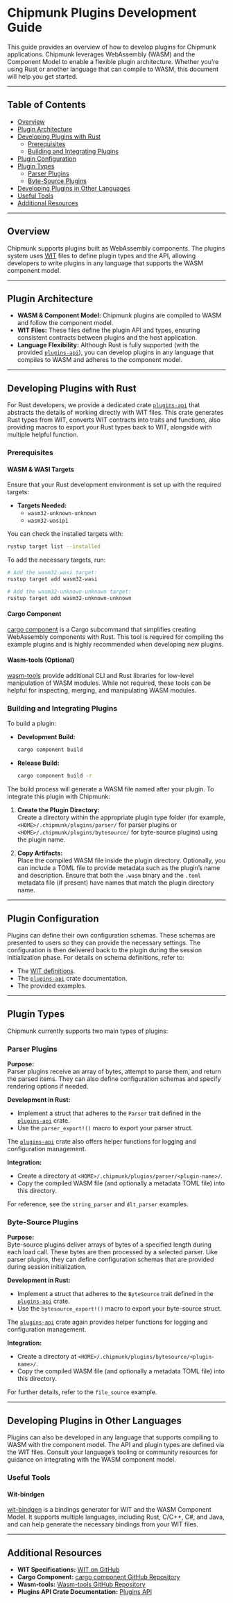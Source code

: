 # Chipmunk Plugins Development Guide

This guide provides an overview of how to develop plugins for Chipmunk applications. Chipmunk leverages WebAssembly (WASM) and the Component Model to enable a flexible plugin architecture. Whether you’re using Rust or another language that can compile to WASM, this document will help you get started.

---

## Table of Contents

- [Overview](#overview)
- [Plugin Architecture](#plugin-architecture)
- [Developing Plugins with Rust](#developing-plugins-with-rust)
  - [Prerequisites](#prerequisites)
  - [Building and Integrating Plugins](#building-and-integrating-plugins)
- [Plugin Configuration](#plugin-configuration)
- [Plugin Types](#plugin-types)
  - [Parser Plugins](#parser-plugins)
  - [Byte-Source Plugins](#byte-source-plugins)
- [Developing Plugins in Other Languages](#developing-plugins-in-other-languages)
- [Useful Tools](#useful-tools)
- [Additional Resources](#additional-resources)

---

## Overview

Chipmunk supports plugins built as WebAssembly components. The plugins system uses [WIT](https://component-model.bytecodealliance.org/design/wit.html) files to define plugin types and the API, allowing developers to write plugins in any language that supports the WASM component model.

---

## Plugin Architecture

- **WASM & Component Model:** Chipmunk plugins are compiled to WASM and follow the component model.  
- **WIT Files:** These files define the plugin API and types, ensuring consistent contracts between plugins and the host application.  
- **Language Flexibility:** Although Rust is fully supported (with the provided [`plugins-api`](./plugins_api/)), you can develop plugins in any language that compiles to WASM and adheres to the component model.

---

## Developing Plugins with Rust

For Rust developers, we provide a dedicated crate [`plugins-api`](./plugins_api/) that abstracts the details of working directly with WIT files. This crate generates Rust types from WIT, converts WIT contracts into traits and functions, also providing macros to export your Rust types back to WIT, alongside with multiple helpful function.

### Prerequisites

#### WASM & WASI Targets

Ensure that your Rust development environment is set up with the required targets:

- **Targets Needed:**
  - `wasm32-unknown-unknown`
  - `wasm32-wasip1`

You can check the installed targets with:

```sh
rustup target list --installed
```

To add the necessary targets, run:

```sh
# Add the wasm32-wasi target:
rustup target add wasm32-wasi 

# Add the wasm32-unknown-unknown target:
rustup target add wasm32-unknown-unknown
```

#### Cargo Component

[cargo component](https://github.com/bytecodealliance/cargo-component) is a Cargo subcommand that simplifies creating WebAssembly components with Rust. This tool is required for compiling the example plugins and is highly recommended when developing new plugins.

#### Wasm-tools (Optional)

[wasm-tools](https://github.com/bytecodealliance/wasm-tools) provide additional CLI and Rust libraries for low-level manipulation of WASM modules. While not required, these tools can be helpful for inspecting, merging, and manipulating WASM modules.

### Building and Integrating Plugins

To build a plugin:

- **Development Build:**  
  ```sh
  cargo component build
  ```
- **Release Build:**  
  ```sh
  cargo component build -r
  ```

The build process will generate a WASM file named after your plugin. To integrate this plugin with Chipmunk:

1. **Create the Plugin Directory:**  
   Create a directory within the appropriate plugin type folder (for example, `<HOME>/.chipmunk/plugins/parser/` for parser plugins or `<HOME>/.chipmunk/plugins/bytesource/` for byte-source plugins) using the plugin name.

2. **Copy Artifacts:**  
Place the compiled WASM file inside the plugin directory. Optionally, you can include a TOML file to provide metadata such as the plugin’s name and description.
Ensure that both the `.wasm` binary and the `.toml` metadata file (if present) have names that match the plugin directory name.

---

## Plugin Configuration

Plugins can define their own configuration schemas. These schemas are presented to users so they can provide the necessary settings. The configuration is then delivered back to the plugin during the session initialization phase. For details on schema definitions, refer to:
- The [WIT definitions](./plugins_api/wit/).
- The [`plugins-api`](./plugins_api/) crate documentation.
- The provided examples.

---

## Plugin Types

Chipmunk currently supports two main types of plugins:

### Parser Plugins

**Purpose:**  
Parser plugins receive an array of bytes, attempt to parse them, and return the parsed items. They can also define configuration schemas and specify rendering options if needed.

**Development in Rust:**  
- Implement a struct that adheres to the `Parser` trait defined in the [`plugins-api`](./plugins_api/) crate.
- Use the `parser_export!()` macro to export your parser struct.

The [`plugins-api`](./plugins_api/) crate also offers helper functions for logging and configuration management.

**Integration:**  
- Create a directory at `<HOME>/.chipmunk/plugins/parser/<plugin-name>/`.
- Copy the compiled WASM file (and optionally a metadata TOML file) into this directory.

For reference, see the `string_parser` and `dlt_parser` examples.

### Byte-Source Plugins

**Purpose:**  
Byte-source plugins deliver arrays of bytes of a specified length during each load call. These bytes are then processed by a selected parser. Like parser plugins, they can define configuration schemas that are provided during session initialization.

**Development in Rust:**  
- Implement a struct that adheres to the `ByteSource` trait defined in the [`plugins-api`](./plugins_api/) crate.
- Use the `bytesource_export!()` macro to export your byte-source struct.

The [`plugins-api`](./plugins_api/) crate again provides helper functions for logging and configuration management.

**Integration:**  
- Create a directory at `<HOME>/.chipmunk/plugins/bytesource/<plugin-name>/`.
- Copy the compiled WASM file (and optionally a metadata TOML file) into this directory.

For further details, refer to the `file_source` example.

---

## Developing Plugins in Other Languages

Plugins can also be developed in any language that supports compiling to WASM with the component model. The API and plugin types are defined via the WIT files. Consult your language’s tooling or community resources for guidance on integrating with the WASM component model.

### Useful Tools

#### Wit-bindgen

[wit-bindgen](https://github.com/bytecodealliance/wit-bindgen) is a bindings generator for WIT and the WASM Component Model. It supports multiple languages, including Rust, C/C++, C#, and Java, and can help generate the necessary bindings from your WIT files.

---

## Additional Resources

- **WIT Specifications:** [WIT on GitHub](https://component-model.bytecodealliance.org/design/wit.html)
- **Cargo Component:** [cargo component GitHub Repository](https://github.com/bytecodealliance/cargo-component)
- **Wasm-tools:** [Wasm-tools GitHub Repository](https://github.com/bytecodealliance/wasm-tools)
- **Plugins API Crate Documentation:** [Plugins API](#???)
